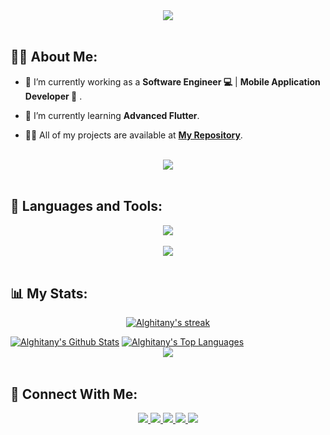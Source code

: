 <div align="center">
    <img src="https://readme-typing-svg.herokuapp.com/?font=Righteous&size=35&center=true&vCenter=true&width=500&height=70&duration=4000&lines=Hi+There!+👋;+I'm+Ahmed+Alghitany!+😎;+Welcome!+🥰" />
</div>

<br>

## 🙋‍♂️ About Me:

- 🔭 I’m currently working as a **Software Engineer 💻** | **Mobile Application Developer 📱** .

- 🌱 I’m currently learning **Advanced Flutter**.

- 👨‍💻 All of my projects are available at **[My Repository](https://github.com/Alghitany?tab=repositories)**.

<br>
<div align="center">
    <img src="https://user-images.githubusercontent.com/73097560/115834477-dbab4500-a447-11eb-908a-139a6edaec5c.gif" />
</div>
<br>

## 🚀 Languages and Tools:
<div align="center">
    <img src="https://skillicons.dev/icons?i=kotlin,java,dart,androidstudio,cs,firebase,flutter,github,postman,unity,visualstudio,xd,figma&theme=light" />
</div>

<br>
<div align="center">
    <img src="https://user-images.githubusercontent.com/73097560/115834477-dbab4500-a447-11eb-908a-139a6edaec5c.gif" />
</div>
<br>

## 📊 My Stats:

<p align="center">
    <a href="https://github.com/Alghitany/github-readme-streak-stats">
        <img title="🔥 Get streak stats for your profile at git.io/streak-stats" alt="Alghitany's streak" src="https://github-readme-streak-stats.herokuapp.com/?user=Alghitany&theme=black-ice&hide_border=true&stroke=0000&background=060A0CD0"/>
    </a>
</p>
<a href="https://github.com/Alghitany/github-readme-stats"><img alt="Alghitany's Github Stats" src="https://github-readme-stats.vercel.app/api?username=Alghitany&show_icons=true&count_private=true&theme=react&hide_border=true&bg_color=0D1117" /></a>
<a href="https://github.com/Alghitany/github-readme-stats"><img alt="Alghitany's Top Languages" src="https://github-readme-stats.vercel.app/api/top-langs/?username=Alghitany&langs_count=8&count_private=true&layout=compact&theme=react&hide_border=true&bg_color=0D1117" /></a>

<br>
<div align="center">
    <img src="https://user-images.githubusercontent.com/73097560/115834477-dbab4500-a447-11eb-908a-139a6edaec5c.gif" />
</div>
<br>

## 🤝 Connect With Me:

<div align="center">
    <a href="https://www.linkedin.com/in/alghitany/" target="_blank">
        <img src="https://img.shields.io/badge/LinkedIn-0077B5?style=for-the-badge&logo=linkedin&logoColor=white" target="_blank" />
    </a>
  <a href="mailto:ahmedalghitany12@gmail.com">
    <img src="https://img.shields.io/badge/Gmail-333333?style=for-the-badge&logo=gmail&logoColor=red" />
  </a>
    <a href="https://www.youtube.com/@alghitany">
    <img src="https://img.shields.io/badge/Youtube-red?style=for-the-badge&logo=youtube&logoColor=white" />
  </a>
     </a>
     <a href="https://t.me/AhmedAlghitany">
    <img src="https://img.shields.io/badge/Telegram-0077B5?style=for-the-badge&logo=telegram&logoColor=white" />
  </a>
    <a href="https://drive.google.com/file/d/1r_WJsDDopyIhBlewc3-59ui5DSMs-pnq/view?usp=drive_link" target="_blank">
        <img src="https://img.shields.io/badge/Resume-012345?style=for-the-badge&logoColor=white" target="_blank" />
    </a>
</div>


<br/>
